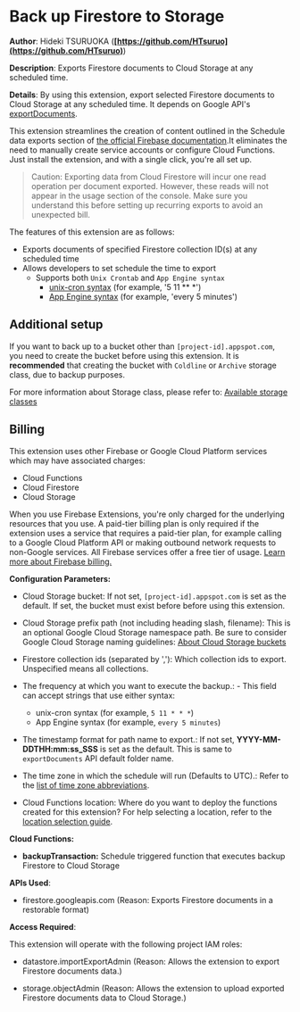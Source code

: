 # Back up Firestore to Storage

**Author**: Hideki TSURUOKA (**[https://github.com/HTsuruo](https://github.com/HTsuruo)**)

**Description**: Exports Firestore documents to Cloud Storage at any scheduled time.



**Details**: By using this extension, export selected Firestore documents to Cloud Storage at any scheduled time. It depends on Google API's [exportDocuments](https://cloud.google.com/firestore/docs/reference/rest/v1/projects.databases/exportDocuments).

This extension streamlines the creation of content outlined in the Schedule data exports section of [the official Firebase documentation](https://firebase.google.com/docs/firestore/solutions/schedule-export).It eliminates the need to manually create service accounts or configure Cloud Functions. Just install the extension, and with a single click, you're all set up.

> Caution: Exporting data from Cloud Firestore will incur one read operation per document exported. However, these reads will not appear in the usage section of the console. Make sure you understand this before setting up recurring exports to avoid an unexpected bill.

The features of this extension are as follows:

- Exports documents of specified Firestore collection ID(s) at any scheduled time
- Allows developers to set schedule the time to export
  - Supports both `Unix Crontab` and `App Engine syntax`
    - [unix-cron syntax](https://cloud.google.com/scheduler/docs/configuring/cron-job-schedules) (for example, '5 11 ** *')
    - [App Engine syntax](https://cloud.google.com/appengine/docs/standard/scheduling-jobs-with-cron-yaml#defining_the_cron_job_schedule) (for example, 'every 5 minutes')

## Additional setup

If you want to back up to a bucket other than `[project-id].appspot.com`, you need to create the bucket before using this extension. It is **recommended** that creating the bucket with `Coldline` or `Archive` storage class, due to backup purposes.

For more information about Storage class, please refer to:
[Available storage classes](https://cloud.google.com/storage/docs/storage-classes#classes)

## Billing

This extension uses other Firebase or Google Cloud Platform services which may have associated charges:

- Cloud Functions
- Cloud Firestore
- Cloud Storage

When you use Firebase Extensions, you're only charged for the underlying resources that you use. A paid-tier billing plan is only required if the extension uses a service that requires a paid-tier plan, for example calling to a Google Cloud Platform API or making outbound network requests to non-Google services. All Firebase services offer a free tier of usage. [Learn more about Firebase billing.](https://firebase.google.com/pricing)




**Configuration Parameters:**

* Cloud Storage bucket: If not set, `[project-id].appspot.com` is set as the default. If set, the bucket must exist before before using this extension.

* Cloud Storage prefix path (not including heading slash, filename): This is an optional Google Cloud Storage namespace path. Be sure to consider Google Cloud Storage naming guidelines: [About Cloud Storage buckets](https://cloud.google.com/storage/docs/buckets#naming)

* Firestore collection ids (separated by ','): Which collection ids to export. Unspecified means all collections.

* The frequency at which you want to execute the backup.: - This field can accept strings that use either syntax:
  - unix-cron syntax (for example, `5 11 * * *`)
  - App Engine syntax (for example, `every 5 minutes`)

* The timestamp format for path name to export.: If not set, **YYYY-MM-DDTHH\:mm:ss_SSS** is set as the default. This is same to `exportDocuments` API default folder name.


* The time zone in which the schedule will run (Defaults to UTC).: Refer to the [list of time zone abbreviations](https://en.wikipedia.org/wiki/List_of_time_zone_abbreviations).

* Cloud Functions location: Where do you want to deploy the functions created for this extension? For help selecting a location, refer to the [location selection guide](https://firebase.google.com/docs/functions/locations).



**Cloud Functions:**

* **backupTransaction:** Schedule triggered function that executes backup Firestore to Cloud Storage



**APIs Used**:

* firestore.googleapis.com (Reason: Exports Firestore documents in a restorable format)



**Access Required**:



This extension will operate with the following project IAM roles:

* datastore.importExportAdmin (Reason: Allows the extension to export Firestore documents data.)

* storage.objectAdmin (Reason: Allows the extension to upload exported Firestore documents data to Cloud Storage.)
